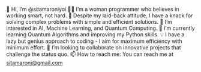 👋 Hi, I’m @sitamaroniyoi
👩‍💻 I’m a woman programmer who believes in working smart, not hard.
🧠 Despite my laid-back attitude, I have a knack for solving complex problems with simple and efficient solutions.
👀 I’m interested in AI, Machine Learning, and Quantum Computing.
🌱 I’m currently learning Quantum Algorithms and improving my Python skills.
💡 I have a lazy but genius approach to coding - I aim for maximum efficiency with minimum effort.
💞️ I’m looking to collaborate on innovative projects that challenge the status quo.
📫 How to reach me: You can reach me at sitamaroni@gmail.com

